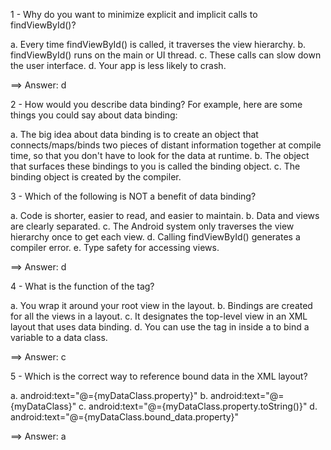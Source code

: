 1 - Why do you want to minimize explicit and implicit calls to findViewById()?

a. Every time findViewById() is called, it traverses the view hierarchy.
b. findViewById() runs on the main or UI thread.
c. These calls can slow down the user interface.
d. Your app is less likely to crash.

==> Answer: d

2 - How would you describe data binding?
For example, here are some things you could say about data binding:

a. The big idea about data binding is to create an object that connects/maps/binds two pieces of distant information together at compile time, so that you don't have to look for the data at runtime.
b. The object that surfaces these bindings to you is called the binding object.
c. The binding object is created by the compiler.


3 - Which of the following is NOT a benefit of data binding?

a. Code is shorter, easier to read, and easier to maintain.
b. Data and views are clearly separated.
c. The Android system only traverses the view hierarchy once to get each view.
d. Calling findViewById() generates a compiler error.
e. Type safety for accessing views.

==> Answer: d

4 - What is the function of the <layout> tag?

a. You wrap it around your root view in the layout.
b. Bindings are created for all the views in a layout.
c. It designates the top-level view in an XML layout that uses data binding.
d. You can use the <data> tag in inside a <layout> to bind a variable to a data class.

==> Answer: c


5 - Which is the correct way to reference bound data in the XML layout?

a. android:text="@={myDataClass.property}"
b. android:text="@={myDataClass}"
c. android:text="@={myDataClass.property.toString()}"
d. android:text="@={myDataClass.bound_data.property}"

==> Answer: a